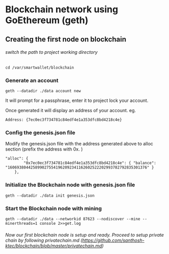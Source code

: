 # Blockchain network using GoEthereum (geth)

## Creating the first node on blockchain

###### switch the path to project working directory
```
cd /var/smartwallet/blockchain
```


### Generate an account
```
geth --datadir ./data account new
```
It will prompt for a passphrase, enter it to project lock your account.

Once generated it will display an address of your account. eg. 
``` 
Address: {7ec0ec3f734781c84edf4e1a353dfc8bd4218c4e} 
```

### Config the genesis.json file

Modify the genesis.json file with the address generated above to alloc section (prefix the address with 0x. )
```
"alloc": {
		"0x7ec0ec3f734781c84edf4e1a353dfc8bd4218c4e": { "balance": "1606938044258990275541962092341162602522202993782792835301376" }
   	},
```

### Initialize the Blockchain node with genesis.json file

```
geth --datadir ./data init genesis.json
```

### Start the Blockchain node with mining
```
geth --datadir ./data --networkid 87623 --nodiscover --mine --minerthreads=1 console 2>>get.log
```

###### Now our first blockchain node is setup and ready. Proceed to setup private chain by following privatechain.md (https://github.com/santhosh-ktec/blockchain/blob/master/privatechain.md)